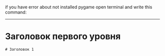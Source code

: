 if you have error about not installed pygame open terminal and write this command:

____
# Заголовок первого уровня
```
# Заголовок 1
```
